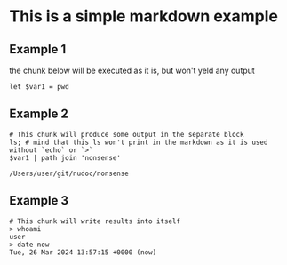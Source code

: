 # This is a simple markdown example

## Example 1

the chunk below will be executed as it is, but won't yeld any output

```nu
let $var1 = pwd
```

## Example 2

```nu
# This chunk will produce some output in the separate block
ls; # mind that this ls won't print in the markdown as it is used without `echo` or `>`
$var1 | path join 'nonsense'
```
```nudoc-output
/Users/user/git/nudoc/nonsense
```

## Example 3

```nu
# This chunk will write results into itself
> whoami
user
> date now
Tue, 26 Mar 2024 13:57:15 +0000 (now)
```
